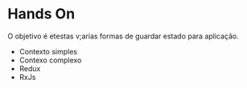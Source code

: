 # Hands On

O objetivo é etestas v;arias formas de guardar estado para aplicação.

- Contexto simples
- Contexo complexo
- Redux
- RxJs
